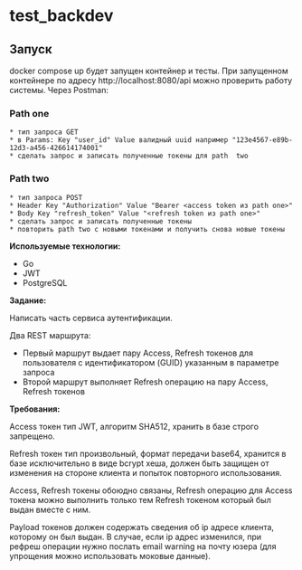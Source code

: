 # test_backdev

## Запуск
docker compose up
будет запущен контейнер и тесты. 
При запущенном контейнере по адресу http://localhost:8080/api можно проверить работу системы.
Через Postman:
### Path one
    * тип запроса GET 
    * в Params: Key "user_id" Value валидный uuid например "123e4567-e89b-12d3-a456-426614174001"
    * сделать запрос и записать полученные токены для path  two

### Path two
    * тип запроса POST
    * Header Key "Authorization" Value "Bearer <access token из path one>"
    * Body Key "refresh_token" Value "<refresh token из path one>"
    * сделать запрос и записать полученные токены 
    * повторить path two с новыми токенами и получить снова новые токены

**Используемые технологии:**

- Go
- JWT
- PostgreSQL

**Задание:**

Написать часть сервиса аутентификации.

Два REST маршрута:

- Первый маршрут выдает пару Access, Refresh токенов для пользователя с идентификатором (GUID) указанным в параметре запроса
- Второй маршрут выполняет Refresh операцию на пару Access, Refresh токенов

**Требования:**

Access токен тип JWT, алгоритм SHA512, хранить в базе строго запрещено.

Refresh токен тип произвольный, формат передачи base64, хранится в базе исключительно в виде bcrypt хеша, должен быть защищен от изменения на стороне клиента и попыток повторного использования.

Access, Refresh токены обоюдно связаны, Refresh операцию для Access токена можно выполнить только тем Refresh токеном который был выдан вместе с ним.

Payload токенов должен содержать сведения об ip адресе клиента, которому он был выдан. В случае, если ip адрес изменился, при рефреш операции нужно послать email warning на почту юзера (для упрощения можно использовать моковые данные).
